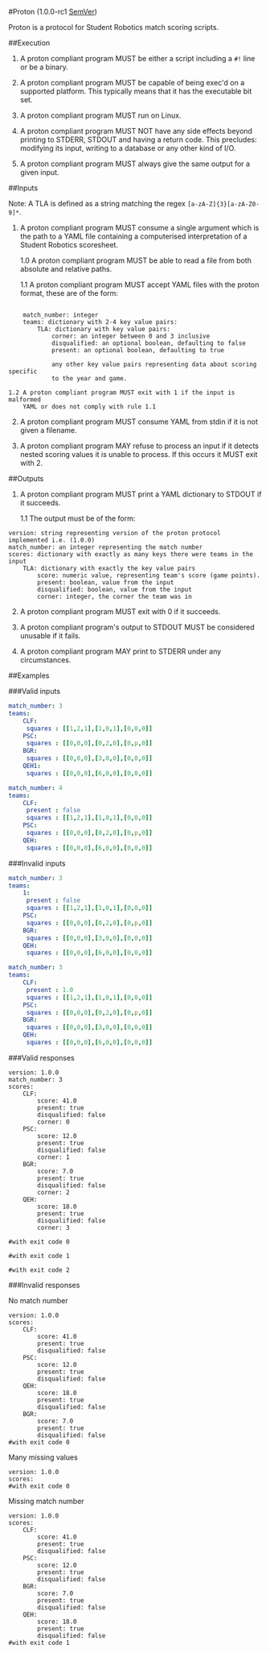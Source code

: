 #Proton (1.0.0-rc1 [SemVer](http://semver.org/))

Proton is a protocol for Student Robotics match scoring scripts.

##Execution

1. A proton compliant program MUST be either a script including a `#!` line
   or be a binary.

2. A proton compliant program MUST be capable of being exec'd on a supported
   platform. This typically means that it has the executable bit set.

3. A proton compliant program MUST run on Linux.

4. A proton compliant program MUST NOT have any side effects beyond printing
   to STDERR, STDOUT and having a return code. This precludes:
   modifying its input, writing to a database or any other kind of I/O.

5. A proton compliant program MUST always give the same output for a given
   input.

##Inputs

Note: A TLA is defined as a string matching the regex `[a-zA-Z]{3}[a-zA-Z0-9]*`.

1. A proton compliant program MUST consume a single argument which is the
   path to a YAML file containing a computerised interpretation of a Student
   Robotics scoresheet.

    1.0 A proton compliant program MUST be able to read a file from both
        absolute and relative paths.

    1.1 A proton compliant program MUST accept YAML files with the proton
        format, these are of the form:

```

    match_number: integer
    teams: dictionary with 2-4 key value pairs:
        TLA: dictionary with key value pairs:
            corner: an integer between 0 and 3 inclusive
            disqualified: an optional boolean, defaulting to false
            present: an optional boolean, defaulting to true

            any other key value pairs representing data about scoring specific
            to the year and game.

```

    1.2 A proton compliant program MUST exit with 1 if the input is malformed
        YAML or does not comply with rule 1.1

2. A proton compliant program MUST consume YAML from stdin if it is not
   given a filename.

3. A proton compliant program MAY refuse to process an input if it detects
   nested scoring values it is unable to process. If this occurs it MUST
   exit with 2.

##Outputs

1. A proton compliant program MUST print a YAML dictionary to STDOUT if it
   succeeds.


    1.1 The output must be of the form:

```
version: string representing version of the proton protocol implemented i.e. (1.0.0)
match_number: an integer representing the match number
scores: dictionary with exactly as many keys there were teams in the input
    TLA: dictionary with exactly the key value pairs
        score: numeric value, representing team's score (game points).
        present: boolean, value from the input
        disqualified: boolean, value from the input
        corner: integer, the corner the team was in
```

2. A proton compliant program MUST exit with 0 if it succeeds.

3. A proton compliant program's output to STDOUT MUST be considered unusable if
   it fails.

4. A proton compliant program MAY print to STDERR under any circumstances.


##Examples

###Valid inputs

```yaml
match_number: 3
teams:
    CLF:
     squares : [[1,2,1],[1,0,1],[0,0,0]]
    PSC:
     squares : [[0,0,0],[0,2,0],[0,p,0]]
    BGR:
     squares : [[0,0,0],[3,0,0],[0,0,0]]
    QEH1:
     squares : [[0,0,0],[6,0,0],[0,0,0]]
```

```yaml
match_number: 4
teams:
    CLF:
     present : false
     squares : [[1,2,1],[1,0,1],[0,0,0]]
    PSC:
     squares : [[0,0,0],[0,2,0],[0,p,0]]
    QEH:
     squares : [[0,0,0],[6,0,0],[0,0,0]]
```

###Invalid inputs

```yaml
match_number: 3
teams:
    1:
     present : false
     squares : [[1,2,1],[1,0,1],[0,0,0]]
    PSC:
     squares : [[0,0,0],[0,2,0],[0,p,0]]
    BGR:
     squares : [[0,0,0],[3,0,0],[0,0,0]]
    QEH:
     squares : [[0,0,0],[6,0,0],[0,0,0]]
```

```yaml
match_number: 3
teams:
    CLF:
     present : 1.0
     squares : [[1,2,1],[1,0,1],[0,0,0]]
    PSC:
     squares : [[0,0,0],[0,2,0],[0,p,0]]
    BGR:
     squares : [[0,0,0],[3,0,0],[0,0,0]]
    QEH:
     squares : [[0,0,0],[6,0,0],[0,0,0]]
```

###Valid responses

```
version: 1.0.0
match_number: 3
scores:
    CLF:
        score: 41.0
        present: true
        disqualified: false
        corner: 0
    PSC:
        score: 12.0
        present: true
        disqualified: false
        corner: 1
    BGR:
        score: 7.0
        present: true
        disqualified: false
        corner: 2
    QEH:
        score: 18.0
        present: true
        disqualified: false
        corner: 3

#with exit code 0
```

```
#with exit code 1
```

```
#with exit code 2
```

###Invalid responses

No match number
```
version: 1.0.0
scores:
    CLF:
        score: 41.0
        present: true
        disqualified: false
    PSC:
        score: 12.0
        present: true
        disqualified: false
    QEH:
        score: 18.0
        present: true
        disqualified: false
    BGR:
        score: 7.0
        present: true
        disqualified: false
#with exit code 0
```

Many missing values
```
version: 1.0.0
scores:
#with exit code 0
```

Missing match number
```
version: 1.0.0
scores:
    CLF:
        score: 41.0
        present: true
        disqualified: false
    PSC:
        score: 12.0
        present: true
        disqualified: false
    BGR:
        score: 7.0
        present: true
        disqualified: false
    QEH:
        score: 18.0
        present: true
        disqualified: false
#with exit code 1
```
